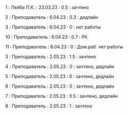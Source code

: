 1 : Лейба П.К. : 23.03.23 : 0.5 : зачтено

2 : Преподаватель : 6.04.23 : 0.3 : дедлайн

3 : Преподаватель : 6.04.23 : 0 : нет работы

10 : Преподаватель : 6.04.23 : 0.7 : РК

11 : Преподаватель : 6.04.23 : 0 : Дом.раб. нет работы

3 : Преподаватель : 2.05.23 : 1.5 : зачтено

4 : Преподаватель : 2.05.23 : 0 : зачтено, дедлайн

5 : Преподаватель : 2.05.23 : 0 : зачтено, дедлайн

6 : Преподаватель : 2.05.23 : 0 : зачтено, дедлайн

7 : Преподаватель : 2.05.23 : 0.5 : зачтено, дедлайн

8 : Преподаватель : 2.05.23 : 1 : зачтено


